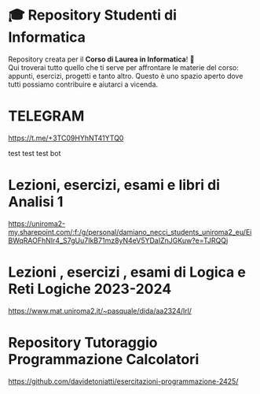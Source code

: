 # 🎓 Repository Studenti di Informatica

Repository  creata per il **Corso di Laurea in Informatica**! 🚀  
Qui troverai tutto quello che ti serve per affrontare le materie del corso: appunti, esercizi, progetti e tanto altro. 
Questo è uno spazio aperto dove tutti possiamo contribuire e aiutarci a vicenda.

# TELEGRAM
https://t.me/+3TC09HYhNT41YTQ0

test test test bot

# Lezioni, esercizi, esami e libri di Analisi 1
https://uniroma2-my.sharepoint.com/:f:/g/personal/damiano_necci_students_uniroma2_eu/EiBWqRAOFhNIr4_S7gUu7IkB71mz8yN4eV5YDaIZnJGKuw?e=TJRQQj

# Lezioni , esercizi , esami di Logica e Reti Logiche 2023-2024
https://www.mat.uniroma2.it/~pasquale/dida/aa2324/lrl/


# Repository Tutoraggio Programmazione Calcolatori
https://github.com/davidetoniatti/esercitazioni-programmazione-2425/
